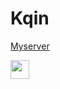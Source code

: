 <!DOCTYPE html>
<html>
  <body>
    <h1>Kqin</h1>
  </body>

  <body>
     <p><a href=https://discord.gg/CMGt4yr8yT>Myserver</a></p>
    <img src="https://media.discordapp.net/attachments/974254487529201675/1003239277125193858/unknown.png" width="30" height="30">
  </body>
</html>
